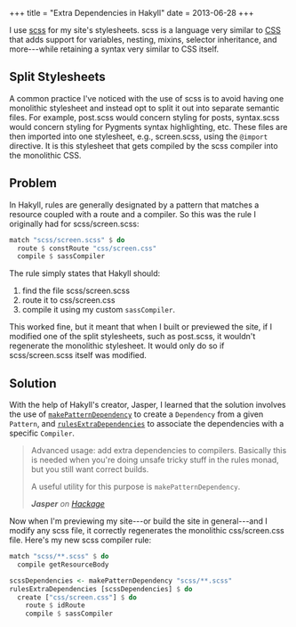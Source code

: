 +++
title = "Extra Dependencies in Hakyll"
date = 2013-06-28
+++

I use [scss](http://sass-lang.com/) for my site's stylesheets. scss is a language very similar to [CSS](https://en.wikipedia.org/wiki/Cascading_Style_Sheets) that adds support for variables, nesting, mixins, selector inheritance, and more---while retaining a syntax very similar to CSS itself.

## Split Stylesheets

A common practice I've noticed with the use of scss is to avoid having one monolithic stylesheet and instead opt to split it out into separate semantic files. For example, <span class="path">post.scss</span> would concern styling for posts, <span class="path">syntax.scss</span> would concern styling for Pygments syntax highlighting, etc. These files are then imported into one stylesheet, e.g., <span class="path">screen.scss</span>, using the `@import` directive. It is this stylesheet that gets compiled by the scss compiler into the monolithic CSS.

## Problem

In Hakyll, rules are generally designated by a pattern that matches a resource coupled with a route and a compiler. So this was the rule I originally had for <span class="path">scss/screen.scss</span>:

``` haskell
match "scss/screen.scss" $ do
  route $ constRoute "css/screen.css"
  compile $ sassCompiler
```

The rule simply states that Hakyll should:

1. find the file <span class="path">scss/screen.scss</span>
2. route it to <span class="path">css/screen.css</span>
3. compile it using my custom `sassCompiler`.

This worked fine, but it meant that when I built or previewed the site, if I modified one of the split stylesheets, such as <span class="path">post.scss</span>, it wouldn't regenerate the monolithic stylesheet. It would only do so if <span class="path">scss/screen.scss</span> itself was modified.

## Solution

With the help of Hakyll's creator, Jasper, I learned that the solution involves the use of [`makePatternDependency`](http://hackage.haskell.org/packages/archive/hakyll/latest/doc/html/Hakyll-Core-Metadata.html#v:makePatternDependency) to create a `Dependency` from a given `Pattern`, and [`rulesExtraDependencies`](http://hackage.haskell.org/packages/archive/hakyll/4.3.1.0/doc/html/Hakyll-Core-Rules.html#v:rulesExtraDependencies) to associate the dependencies with a specific `Compiler`.

> Advanced usage: add extra dependencies to compilers. Basically this is needed when you're doing unsafe tricky stuff in the rules monad, but you still want correct builds.
>
> A useful utility for this purpose is `makePatternDependency`.
>
> <cite><strong>Jasper</strong> on <a href="http://hackage.haskell.org/packages/archive/hakyll/4.3.1.0/doc/html/Hakyll-Core-Rules.html#v:rulesExtraDependencies">Hackage</a></cite>

Now when I'm previewing my site---or build the site in general---and I modify any scss file, it correctly regenerates the monolithic <span class="path">css/screen.css</span> file. Here's my new scss compiler rule:

``` haskell
match "scss/**.scss" $ do
  compile getResourceBody

scssDependencies <- makePatternDependency "scss/**.scss"
rulesExtraDependencies [scssDependencies] $ do
  create ["css/screen.css"] $ do
    route $ idRoute
    compile $ sassCompiler
```
